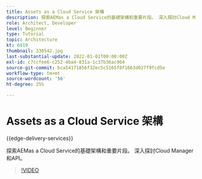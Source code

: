 ```yaml
---
title: Assets as a Cloud Service 架構
description: 探索AEMas a Cloud Service的基礎架構和重要片段。 深入探討Cloud Manager和API。
role: Architect, Developer
level: Beginner
type: Tutorial
topic: Architecture
kt: 6919
thumbnail: 330542.jpg
last-substantial-update: 2022-01-01T00:00:00Z
exl-id: c7ccfee6-c252-4ba4-831a-1c37b36ac964
source-git-commit: bca54171856f32ec5c5165f8f1663d027f9fcd5e
workflow-type: tm+mt
source-wordcount: '56'
ht-degree: 25%

---
```


# Assets as a Cloud Service 架構

{{edge-delivery-services}}

探索AEMas a Cloud Service的基礎架構和重要片段。 深入探討Cloud Manager和API。

>[!VIDEO](https://video.tv.adobe.com/v/330542?quality=12&learn=on)
